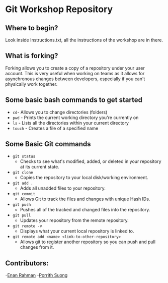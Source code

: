 # Git Workshop Repository

## Where to begin?
Look inside Instructions.txt, all the instructions of the workshop are in there.

## What is forking?
Forking allows you to create a copy of a repository under your user account. This is very useful when working on teams as it allows for asynchronous changes between developers, especially if you can't physically work together.

## Some basic bash commands to get started
- `cd`- Allows you to change directories (folders)
- `pwd` - Prints the current working directory you're currently on
- `ls` - Lists all the directories within your current directory
- `touch` - Creates a file of a specified name

## Some Basic Git commands
- `git status`
  - Checks to see what's modified, added, or deleted in your repository at its current state.
- `git clone`
  - Copies the repository to your local disk/working environment.
- `git add .`
  - Adds all unadded files to your repository.
- `git commit`
  - Allows Git to track the files and changes with unique Hash IDs.
- `git push`
  - Pushes all of the tracked and changed files into the repository.
- `git pull`
  - Updates your repository from the remote repository.
- `git remote -v`
  - Displays what your current local repository is linked to.
- `git remote add <name> <link-to-other-repository>`
  - Allows git to register another repository so you can push and pull changes from it.

## Contributors:
-[Enan Rahman](https://github.com/enan789)
-[Porrith Suong](https://github.com/psuong)
